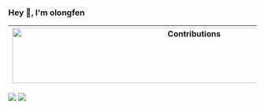 ### Hey 👋, I'm olongfen

| <img src="https://raw.githubusercontent.com/nilfalse/nilfalse/master/contributions.gif" alt="Contributions" width="722px" height="112px" /> |
| ------------------------------------------------------------------------------------------------------------------------------------------- |

![](https://github-readme-stats.vercel.app/api?username=olongfen&show_icons=true&theme=tokyonight&line_height=27)
![](https://github-readme-stats.vercel.app/api/top-langs/?username=olongfen&hide=css,java,html&theme=tokyonight)


